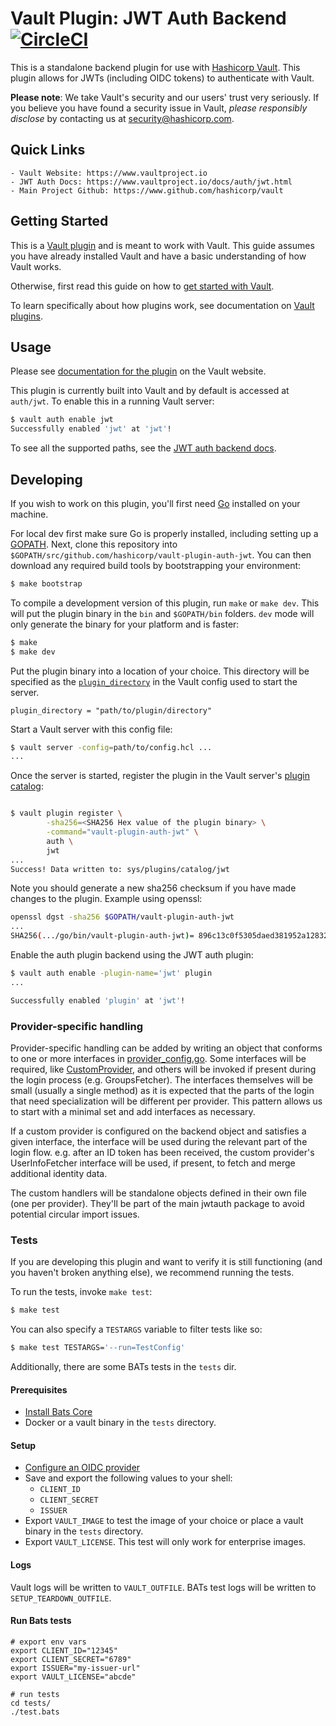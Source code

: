 # Vault Plugin: JWT Auth Backend [![CircleCI](https://circleci.com/gh/hashicorp/vault-plugin-auth-jwt.svg?style=svg)](https://circleci.com/gh/hashicorp/vault-plugin-auth-jwt)

This is a standalone backend plugin for use with [Hashicorp Vault](https://www.github.com/hashicorp/vault).
This plugin allows for JWTs (including OIDC tokens) to authenticate with Vault.

**Please note**: We take Vault's security and our users' trust very seriously. If you believe you have found a security issue in Vault, _please responsibly disclose_ by contacting us at [security@hashicorp.com](mailto:security@hashicorp.com).

## Quick Links
    - Vault Website: https://www.vaultproject.io
    - JWT Auth Docs: https://www.vaultproject.io/docs/auth/jwt.html
    - Main Project Github: https://www.github.com/hashicorp/vault

## Getting Started

This is a [Vault plugin](https://www.vaultproject.io/docs/internals/plugins.html)
and is meant to work with Vault. This guide assumes you have already installed Vault
and have a basic understanding of how Vault works.

Otherwise, first read this guide on how to [get started with Vault](https://www.vaultproject.io/intro/getting-started/install.html).

To learn specifically about how plugins work, see documentation on [Vault plugins](https://www.vaultproject.io/docs/internals/plugins.html).

## Usage

Please see [documentation for the plugin](https://www.vaultproject.io/docs/auth/jwt.html)
on the Vault website.

This plugin is currently built into Vault and by default is accessed
at `auth/jwt`. To enable this in a running Vault server:

```sh
$ vault auth enable jwt 
Successfully enabled 'jwt' at 'jwt'!
```

To see all the supported paths, see the [JWT auth backend docs](https://www.vaultproject.io/docs/auth/jwt.html).

## Developing

If you wish to work on this plugin, you'll first need
[Go](https://www.golang.org) installed on your machine.

For local dev first make sure Go is properly installed, including
setting up a [GOPATH](https://golang.org/doc/code.html#GOPATH).
Next, clone this repository into
`$GOPATH/src/github.com/hashicorp/vault-plugin-auth-jwt`.
You can then download any required build tools by bootstrapping your
environment:

```sh
$ make bootstrap
```

To compile a development version of this plugin, run `make` or `make dev`.
This will put the plugin binary in the `bin` and `$GOPATH/bin` folders. `dev`
mode will only generate the binary for your platform and is faster:

```sh
$ make
$ make dev
```

Put the plugin binary into a location of your choice. This directory
will be specified as the [`plugin_directory`](https://www.vaultproject.io/docs/configuration/index.html#plugin_directory)
in the Vault config used to start the server.

```hcl
plugin_directory = "path/to/plugin/directory"
```

Start a Vault server with this config file:
```sh
$ vault server -config=path/to/config.hcl ...
...
```

Once the server is started, register the plugin in the Vault server's [plugin catalog](https://developer.hashicorp.com/vault/docs/plugins/plugin-architecture#plugin-catalog):

```sh

$ vault plugin register \
        -sha256=<SHA256 Hex value of the plugin binary> \
        -command="vault-plugin-auth-jwt" \
        auth \
        jwt
...
Success! Data written to: sys/plugins/catalog/jwt
```

Note you should generate a new sha256 checksum if you have made changes
to the plugin. Example using openssl:

```sh
openssl dgst -sha256 $GOPATH/vault-plugin-auth-jwt
...
SHA256(.../go/bin/vault-plugin-auth-jwt)= 896c13c0f5305daed381952a128322e02bc28a57d0c862a78cbc2ea66e8c6fa1
```

Enable the auth plugin backend using the JWT auth plugin:

```sh
$ vault auth enable -plugin-name='jwt' plugin
...

Successfully enabled 'plugin' at 'jwt'!
```

### Provider-specific handling

Provider-specific handling can be added by writing an object that conforms to
one or more interfaces in [provider_config.go](provider_config.go). Some
interfaces will be required, like [CustomProvider](provider_config.go), and
others will be invoked if present during the login process (e.g. GroupsFetcher).
The interfaces themselves will be small (usually a single method) as it is
expected that the parts of the login that need specialization will be different
per provider. This pattern allows us to start with a minimal set and add
interfaces as necessary.

If a custom provider is configured on the backend object and satisfies a given
interface, the interface will be used during the relevant part of the login
flow. e.g. after an ID token has been received, the custom provider's
UserInfoFetcher interface will be used, if present, to fetch and merge
additional identity data.

The custom handlers will be standalone objects defined in their own file (one
per provider). They'll be part of the main jwtauth package to avoid potential
circular import issues.

### Tests

If you are developing this plugin and want to verify it is still
functioning (and you haven't broken anything else), we recommend
running the tests.

To run the tests, invoke `make test`:

```sh
$ make test
```

You can also specify a `TESTARGS` variable to filter tests like so:

```sh
$ make test TESTARGS='--run=TestConfig'
```

Additionally, there are some BATs tests in the `tests` dir.

#### Prerequisites

- [Install Bats Core](https://bats-core.readthedocs.io/en/stable/installation.html#homebrew)
- Docker or a vault binary in the `tests` directory.

#### Setup

- [Configure an OIDC provider](https://www.vaultproject.io/docs/auth/jwt/oidc_providers)
- Save and export the following values to your shell:
  - `CLIENT_ID`
  - `CLIENT_SECRET`
  - `ISSUER`
- Export `VAULT_IMAGE` to test the image of your choice or place a vault binary
  in the `tests` directory.
- Export `VAULT_LICENSE`. This test will only work for enterprise images.

#### Logs

Vault logs will be written to `VAULT_OUTFILE`. BATs test logs will be written to
`SETUP_TEARDOWN_OUTFILE`.

#### Run Bats tests

```
# export env vars
export CLIENT_ID="12345"
export CLIENT_SECRET="6789"
export ISSUER="my-issuer-url"
export VAULT_LICENSE="abcde"

# run tests
cd tests/
./test.bats
```
